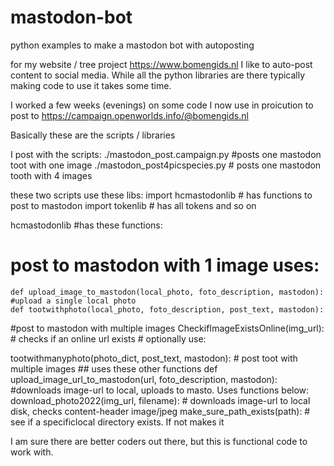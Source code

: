 # mastodon-bot
python examples to make a mastodon bot with autoposting

for my website / tree project https://www.bomengids.nl I like to auto-post content to social media.
While all the python libraries are there typically making code to use it takes some time.

I worked a few weeks (evenings) on some code I now use in proicution to post to https://campaign.openworlds.info/@bomengids.nl


Basically these are the scripts / libraries

I post with the scripts:
./mastodon_post.campaign.py  #posts one mastodon toot with one image
./mastodon_post4picspecies.py  # posts one mastodon tooth with 4 images


these two scripts use these libs:
import hcmastodonlib  # has functions to post to mastodon
import tokenlib   #   has all tokens and so on


hcmastodonlib #has these functions:
# post to mastodon with 1 image uses: 
    def upload_image_to_mastodon(local_photo, foto_description, mastodon): #upload a single local photo
    def tootwithphoto(local_photo, foto_description, post_text, mastodon):

#post to mastodon with multiple images
CheckifImageExistsOnline(img_url): # checks if an online url exists # optionally use:

tootwithmanyphoto(photo_dict, post_text, mastodon):  # post toot with multiple images
    ## uses these other functions 
    def upload_image_url_to_mastodon(url, foto_description, mastodon):  #downloads image-url to local, uploads to masto. Uses functions below:
        download_photo2022(img_url, filename):  # downloads image-url to local disk, checks content-header image/jpeg
        make_sure_path_exists(path):  # see if a specificlocal directory exists. If not makes it
      
I am sure there are better coders out there, but this is functional code to work with. 


